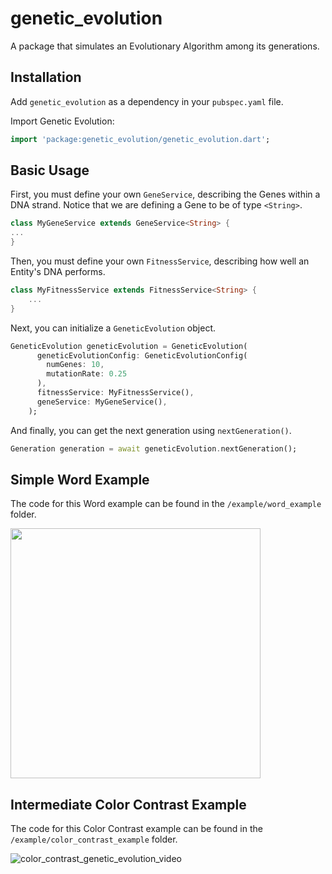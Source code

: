 # genetic_evolution
 A package that simulates an Evolutionary Algorithm among its generations.


## Installation

Add `genetic_evolution` as a dependency in your `pubspec.yaml` file.

Import Genetic Evolution:
```dart
import 'package:genetic_evolution/genetic_evolution.dart';
```

## Basic Usage

First, you must define your own `GeneService`, describing the Genes within a DNA strand. Notice that we are defining a Gene to be of type `<String>`.
```dart
class MyGeneService extends GeneService<String> {
...
}
```


Then, you must define your own `FitnessService`, describing how well an Entity's DNA performs.

```dart
class MyFitnessService extends FitnessService<String> {
    ...
}
```

Next, you can initialize a `GeneticEvolution` object.

```dart
GeneticEvolution geneticEvolution = GeneticEvolution(
      geneticEvolutionConfig: GeneticEvolutionConfig(
        numGenes: 10,
        mutationRate: 0.25
      ),
      fitnessService: MyFitnessService(),
      geneService: MyGeneService(),
    );
```

And finally, you can get the next generation using `nextGeneration()`.
```dart
Generation generation = await geneticEvolution.nextGeneration();
```


## Simple Word Example
The code for this Word example can be found in the `/example/word_example` folder.

<img src="https://github.com/dancout/genetic_evolution/assets/5490028/c450e7d6-7012-4a31-9dbe-65920ec8c1a2" width="400">

## Intermediate Color Contrast Example
The code for this Color Contrast example can be found in the `/example/color_contrast_example` folder.

![color_contrast_genetic_evolution_video](https://github.com/dancout/genetic_evolution/assets/5490028/5268cf33-aeaa-4dbe-b506-eecf1af3108e)